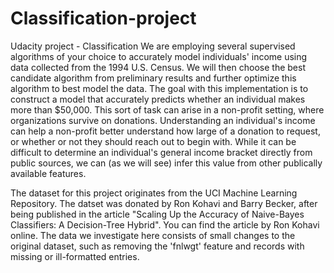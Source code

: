 # Classification-project
Udacity project - Classification 
We are employing several supervised algorithms of your choice to accurately model individuals' income using data collected 
from the 1994 U.S. Census. We will then choose the best candidate algorithm from preliminary results and further optimize 
this algorithm to best model the data. The goal with this implementation is to construct a model that accurately predicts 
whether an individual makes more than $50,000. This sort of task can arise in a non-profit setting, where organizations 
survive on donations. Understanding an individual's income can help a non-profit better understand how large of a donation 
to request, or whether or not they should reach out to begin with. While it can be difficult to determine an individual's 
general income bracket directly from public sources, we can (as we will see) infer this value from other publically available 
features.

The dataset for this project originates from the UCI Machine Learning Repository. The datset was donated by Ron Kohavi 
and Barry Becker, after being published in the article "Scaling Up the Accuracy of Naive-Bayes Classifiers: 
A Decision-Tree Hybrid". You can find the article by Ron Kohavi online. The data we investigate here consists of small 
changes to the original dataset, such as removing the 'fnlwgt' feature and records with missing or ill-formatted entries.
